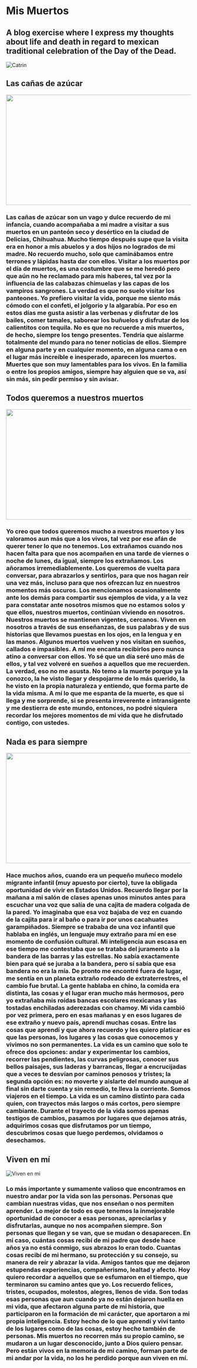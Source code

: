 # Mis Muertos

## A blog exercise where I express my thoughts about life and death in regard to mexican traditional celebration of the Day of the Dead.

![Catrin](https://user-images.githubusercontent.com/115447825/212738021-62b87aa3-54cb-4d3c-b604-c9d70d52d57c.jpg)

## Las cañas de azúcar

<img src="https://user-images.githubusercontent.com/115447825/212734915-a754f485-d43b-42e6-9465-92e3da1706b3.png" width="600" height="300">

### Las cañas de azúcar son un vago y dulce recuerdo de mi infancia, cuando acompañaba a mi madre a visitar a sus muertos en un panteón seco y desértico en la ciudad de Delicias, Chihuahua. Mucho tiempo después supe que la visita era en honor a mis abuelos y a dos hijos no logrados de mi madre. No recuerdo mucho, solo que caminábamos entre terrones y lápidas hasta dar con ellos. Visitar a los muertos por el día de muertos, es una costumbre que se me heredó pero que aún no he reclamado para mis haberes, tal vez por la influencia de las calabazas chimuelas y las capas de los vampiros sangrones. La verdad es que no suelo visitar los panteones. Yo prefiero visitar la vida, porque me siento más cómodo con el confeti, el jolgorio y la algarabía. Por eso en estos días me gusta asistir a las verbenas y disfrutar de los bailes, comer tamales, saborear los buñuelos y disfrutar de los calientitos con tequila. No es que no recuerde a mis muertos, de hecho, siempre los tengo presentes. Tendría que aislarme totalmente del mundo para no tener noticias de ellos. Siempre en alguna parte y en cualquier momento, en alguna cama o en el lugar más increíble e inesperado, aparecen los muertos. Muertes que son muy lamentables para los vivos. En la familia o entre los propios amigos, siempre hay alguien que se va, así sin más, sin pedir permiso y sin avisar.

## Todos queremos a nuestros muertos

<img src="https://user-images.githubusercontent.com/115447825/212737367-c81fe71e-e266-4887-96e8-2e534809ea57.jpeg" width="600" height="300">

### Yo creo que todos queremos mucho a nuestros muertos y los valoramos aun más que a los vivos, tal vez por ese afán de querer tener lo que no tenemos. Los extrañamos cuando nos hacen falta para que nos acompañen en una tarde de viernes o noche de lunes, da igual, siempre los extrañamos. Los añoramos irremediablemente. Los queremos de vuelta para conversar, para abrazarlos y sentirlos, para que nos hagan reír una vez más, incluso para que nos ofrezcan luz en nuestros momentos más oscuros. Los mencionamos ocasionalmente ante los demás para compartir sus ejemplos de vida, y a la vez para constatar ante nosotros mismos que no estamos solos y que ellos, nuestros muertos, continúan viviendo en nosotros. Nuestros muertos se mantienen vigentes, cercanos. Viven en nosotros a través de sus enseñanzas, de sus palabras y de sus historias que llevamos puestas en los ojos, en la lengua y en las manos. Algunos muertos vuelven y nos visitan en sueños, callados e impasibles. A mí me encanta recibirlos pero nunca atino a conversar con ellos. Yo sé que un día seré uno más de ellos, y tal vez volveré en sueños a aquellos que me recuerden. La verdad, eso no me asusta. No temo a la muerte porque ya la conozco, la he visto llegar y despojarme de lo más querido, la he visto en la propia naturaleza y entiendo, que forma parte de la vida misma. A mí lo que me espanta de la muerte, es que si llega y me sorprende, si se presenta irreverente e intransigente y me destierra de este mundo, entonces, no podré siquiera recordar los mejores momentos de mi vida que he disfrutado contigo, con ustedes.

## Nada es para siempre

<img src="https://user-images.githubusercontent.com/115447825/212737847-ed96f1ee-efe6-4c5a-83f7-c86e7404dae8.jpeg" width="600" height="300">

### Hace muchos años, cuando era un pequeño muñeco modelo migrante infantil (muy apuesto por cierto), tuve la obligada oportunidad de vivir en Estados Unidos. Recuerdo llegar por la mañana a mi salón de clases apenas unos minutos antes para escuchar una voz que salía de una cajita de madera colgada de la pared. Yo imaginaba que esa voz bajaba de vez en cuando de la cajita para ir al baño o para ir por unos cacahuates garampiñados. Siempre se trababa de una voz infantil que hablaba en inglés, un lenguaje muy extraño para mí en ese momento de confusión cultural. Mi inteligencia aun escasa en ese tiempo me contestaba que se trataba del juramento a la bandera de las barras y las estrellas. No sabía exactamente bien para qué se juraba a la bandera, pero sí sabía que esa bandera no era la mía. De pronto me encontré fuera de lugar, me sentía en un planeta extraño rodeado de extraterrestres, el cambio fue brutal. La gente hablaba en chino, la comida era distinta, las cosas y el lugar eran mucho más hermosos, pero yo extrañaba mis roídas bancas escolares mexicanas y las tostadas enchiladas aderezadas con chamoy. Mi vida cambió por vez primera, pero en esas mañanas y en esos lugares de ese extraño y nuevo país, aprendí muchas cosas. Entre las cosas que aprendí y que ahora recuerdo y les quiero platicar es que las personas, los lugares y las cosas que conocemos y vivimos no son permanentes. La vida es un camino que solo te ofrece dos opciones: andar y experimentar los cambios, recorrer las pendientes, las curvas peligrosas, conocer sus bellos paisajes, sus laderas y barrancas, llegar a encrucijadas que a veces te desvían por caminos penosos y tristes; la segunda opción es: no moverte y aislarte del mundo aunque al final sin darte cuenta y sin remedio, te lleva la corriente. Somos viajeros en el tiempo. La vida es un camino distinto para cada quien, con trayectos más largos o más cortos, pero siempre cambiante. Durante el trayecto de la vida somos apenas testigos de cambios, pasamos por lugares que dejamos atrás, adquirimos cosas que disfrutamos por un tiempo, descubrimos cosas que luego perdemos, olvidamos o desechamos.

## Viven en mí

![Viven en mi](https://user-images.githubusercontent.com/115447825/212738289-920e19aa-489d-4246-b129-d0773dbc15f0.jpeg)

### Lo más importante y sumamente valioso que encontramos en nuestro andar por la vida son las personas. Personas que cambian nuestras vidas, que nos enseñan o nos permiten aprender. Lo mejor de todo es que tenemos la inmejorable oportunidad de conocer a esas personas, apreciarlas y disfrutarlas, aunque no nos acompañen siempre. Son personas que llegan y se van, que se mudan o desaparecen. En mi caso, cuántas cosas recibí de mi padre que desde hace años ya no está conmigo, sus abrazos lo eran todo. Cuantas cosas recibí de mi hermano, su protección y su consejo, su manera de reír y abrazar la vida. Amigos tantos que me dejaron estupendas experiencias, compañerismo, lealtad y afecto. Hoy quiero recordar a aquellos que se esfumaron en el tiempo, que terminaron su camino antes que yo. Los recuerdo felices, tristes, ocupados, molestos, alegres, llenos de vida. Son todas esas personas que aun cuando ya no están dejaron huella en mi vida, que afectaron alguna parte de mí historia, que participaron en la formación de mi carácter, que aportaron a mi propia inteligencia. Estoy hecho de lo que aprendí y viví tanto de los lugares como de las cosas, estoy hecho también de personas. Mis muertos no recorren más su propio camino, se mudaron a un lugar desconocido, junto a Dios quiero pensar. Pero están vivos en la memoria de mi camino, forman parte de mi andar por la vida, no los he perdido porque aun viven en mí.

